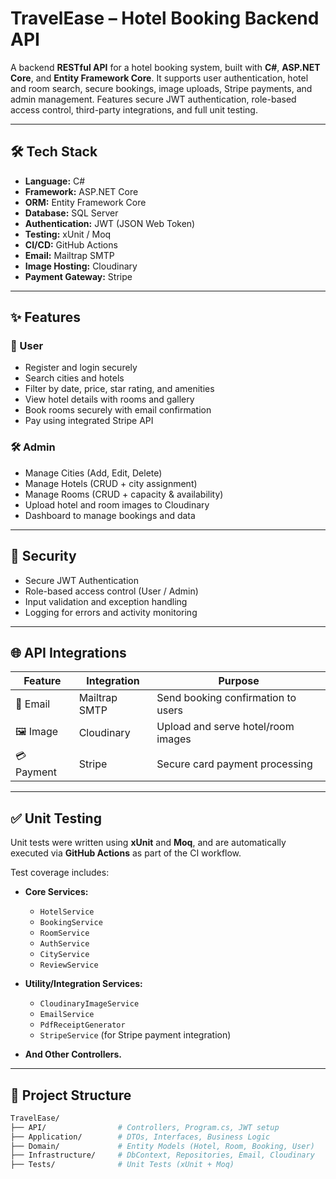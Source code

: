 # TravelEase – Hotel Booking Backend API

A backend **RESTful API** for a hotel booking system, built with **C#**, **ASP.NET Core**, and **Entity Framework Core**. It supports user authentication, hotel and room search, secure bookings, image uploads, Stripe payments, and admin management. Features secure JWT authentication, role-based access control, third-party integrations, and full unit testing.

---

## 🛠️ Tech Stack

- **Language:** C#  
- **Framework:** ASP.NET Core  
- **ORM:** Entity Framework Core  
- **Database:** SQL Server  
- **Authentication:** JWT (JSON Web Token)  
- **Testing:** xUnit / Moq  
- **CI/CD:** GitHub Actions  
- **Email:** Mailtrap SMTP  
- **Image Hosting:** Cloudinary  
- **Payment Gateway:** Stripe

---

## ✨ Features

### 👤 User
- Register and login securely
- Search cities and hotels
- Filter by date, price, star rating, and amenities
- View hotel details with rooms and gallery
- Book rooms securely with email confirmation
- Pay using integrated Stripe API

### 🛠️ Admin
- Manage Cities (Add, Edit, Delete)
- Manage Hotels (CRUD + city assignment)
- Manage Rooms (CRUD + capacity & availability)
- Upload hotel and room images to Cloudinary
- Dashboard to manage bookings and data

---

## 🔐 Security

- Secure JWT Authentication
- Role-based access control (User / Admin)
- Input validation and exception handling
- Logging for errors and activity monitoring

---

## 🌐 API Integrations

| Feature     | Integration     | Purpose                                 |
|-------------|------------------|------------------------------------------|
| 📧 Email    | Mailtrap SMTP     | Send booking confirmation to users       |
| 🖼️ Image    | Cloudinary         | Upload and serve hotel/room images       |
| 💳 Payment  | Stripe            | Secure card payment processing           |

---

## ✅ Unit Testing

Unit tests were written using **xUnit** and **Moq**, and are automatically executed via **GitHub Actions** as part of the CI workflow.

Test coverage includes:

- **Core Services:**
  - `HotelService`
  - `BookingService`
  - `RoomService`
  - `AuthService`
  - `CityService`
  - `ReviewService`

- **Utility/Integration Services:**
  - `CloudinaryImageService`
  - `EmailService`
  - `PdfReceiptGenerator`
  - `StripeService` (for Stripe payment integration)

- **And Other Controllers.**
---

## 📁 Project Structure

```bash
TravelEase/
├── API/                # Controllers, Program.cs, JWT setup
├── Application/        # DTOs, Interfaces, Business Logic
├── Domain/             # Entity Models (Hotel, Room, Booking, User)
├── Infrastructure/     # DbContext, Repositories, Email, Cloudinary
├── Tests/              # Unit Tests (xUnit + Moq)

